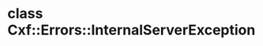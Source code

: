 # class Cxf::Errors::InternalServerException [](#class-Cxf::Errors::InternalServerException) [](#top)
 